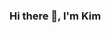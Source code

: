 ### Hi there 👋, I'm Kim

<!-- **Full Stack Web Developer**

- 🌱 I’m currently learning ab

- 👯 I’m looking to collaborate on ...

- 📫 How to reach me: ...

 -->
